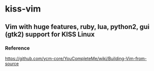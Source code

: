 # kiss-vim
Vim with huge features, ruby, lua, python2, gui (gtk2) support for KISS Linux
---
### Reference
https://github.com/ycm-core/YouCompleteMe/wiki/Building-Vim-from-source
